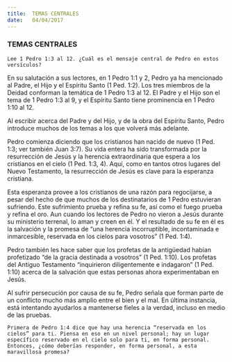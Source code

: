 ```yaml
---
title:  TEMAS CENTRALES
date:   04/04/2017
---
```


### TEMAS CENTRALES

`Lee 1 Pedro 1:3 al 12. ¿Cuál es el mensaje central de Pedro en estos versículos?`

En su salutación a sus lectores, en 1 Pedro 1:1 y 2, Pedro ya ha mencionado al Padre, el Hijo y el Espíritu Santo (1 Ped. 1:2). Los tres miembros de la Deidad conforman la temática de 1 Pedro 1:3 al 12. El Padre y el Hijo son el tema de 1 Pedro 1:3 al 9, y el Espíritu Santo tiene prominencia en 1 Pedro 1:10 al 12.

Al escribir acerca del Padre y del Hijo, y de la obra del Espíritu Santo, Pedro introduce muchos de los temas a los que volverá más adelante.

Pedro comienza diciendo que los cristianos han nacido de nuevo (1 Ped. 1:3; ver también Juan 3:7). Su vida entera ha sido transformada por la resurrección de Jesús y la herencia extraordinaria que espera a los cristianos en el cielo (1 Ped. 1:3, 4). Aquí, como en tantos otros lugares del Nuevo Testamento, la resurrección de Jesús es clave para la esperanza cristiana.

Esta esperanza provee a los cristianos de una razón para regocijarse, a pesar del hecho de que muchos de los destinatarios de 1 Pedro estuvieran sufriendo. Este sufrimiento prueba y refina su fe, así como el fuego prueba y refina el oro. Aun cuando los lectores de Pedro no vieron a Jesús durante su ministerio terrenal, lo aman y creen en él. Y el resultado de su fe en él es la salvación y la promesa de “una herencia incorruptible, incontaminada e inmarcesible, reservada en los cielos para vosotros” (1 Ped. 1:4).

Pedro también les hace saber que los profetas de la antigüedad habían profetizado “de la gracia destinada a vosotros” (1 Ped. 1:10). Los profetas del Antiguo Testamento “inquirieron diligentemente e indagaron” (1 Ped. 1:10) acerca de la salvación que estas personas ahora experimentaban en Jesús.

Al sufrir persecución por causa de su fe, Pedro señala que forman parte de un conflicto mucho más amplio entre el bien y el mal. En última instancia, está intentando ayudarlos a mantenerse fieles a la verdad, incluso en medio de las pruebas. 

`Primera de Pedro 1:4 dice que hay una herencia “reservada en los cielos” para ti. Piensa en eso en un nivel personal; hay un lugar específico reservado en el cielo solo para ti, en forma personal. Entonces, ¿cómo deberías responder, en forma personal, a esta maravillosa promesa?`